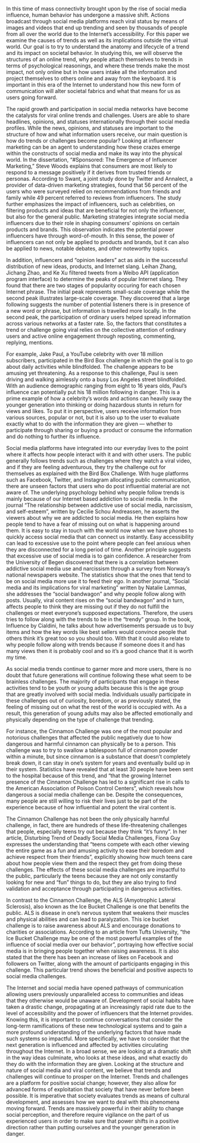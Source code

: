 In this time of mass connectivity brought upon by the rise of social media influence, human behavior has undergone a massive shift. Actions broadcast through social media platforms reach viral status by means of images and videos that end up trending and seen by thousands of people from all over the world due to the Internet’s accessibility. For this paper we examine the causes of trends as well as its implications outside the virtual world. Our goal is to try to understand the anatomy and lifecycle of a trend and its impact on societal behavior. In studying this, we will observe the structures of an online trend, why people attach themselves to trends in terms of psychological reasonings, and where these trends make the most impact, not only online but in how users intake all the information and project themselves to others online and away from the keyboard. It is important in this era of the Internet to understand how this new form of communication will alter societal fabrics and what that means for us as users going forward.

The rapid growth and participation in social media networks have become the catalysts for viral online trends and challenges. Users are able to share headlines, opinions, and statuses internationally through their social media profiles. While the news, opinions, and statuses are important to the structure of how and what information users receive, our main question is how do trends or challenges become popular? Looking at influencer marketing can be an agent to understanding how these crazes emerge within the constructs of social media and make its way into the physical world. In the dissertation, “#Sponsored: The Emergence of Influencer Marketing,” Steve Woods explains that consumers are most likely to respond to a message positively if it derives from trusted friends or personas. According to Swant, a joint study done by Twitter and Annalect, a provider of data-driven marketing strategies, found that 56 percent of the users who were surveyed relied on recommendations from friends and family while 49 percent referred to reviews from influencers. The study further emphasizes the impact of influencers, such as celebrities, on filtering products and ideas that are beneficial for not only the influencer, but also for the general public. Marketing strategies integrate social media influencers due to their role in shaping consumers’ opinions on certain products and brands. This observation indicates the potential power influencers have through word-of-mouth. In this sense, the power of influencers can not only be applied to products and brands, but it can also be applied to news, notable debates, and other noteworthy topics. 

In addition, influencers and “opinion leaders” act as aids in the successful distribution of new ideas, products, and Internet slang. Leihan Zhang, Jichang Zhao, and Ke Xu filtered tweets from a Weibo API (application program interface) to determine the peaks of popular Internet slang. They found that there are two stages of popularity occuring for each chosen Internet phrase. The initial peak represents small-scale coverage while the second peak illustrates large-scale coverage. They discovered that a large following suggests the number of potential listeners there is in presence of a new word or phrase, but information is travelled more locally. In the second peak, the participation of ordinary users helped spread information across various networks at a faster rate. So, the factors that constitutes a trend or challenge going viral relies on the collective attention of ordinary users and active online engagement through reposting, commenting, replying, mentions. 

For example, Jake Paul, a YouTube celebrity with over 18 million subscribers, participated in the Bird Box challenge in which the goal is to go about daily activities while blindfolded. The challenge appears to be amusing yet threatening. As a response to this challenge, Paul is seen driving and walking aimlessly onto a busy Los Angeles street blindfolded. With an audience demographic ranging from eight to 16 years olds, Paul’s influence can potentially put his 18 million following in danger. This is a prime example of how a celebrity’s words and actions can heavily sway the younger generation into thinking or doing hazardous stunts in return for views and likes. To put it in perspective, users receive information from various sources, popular or not, but it is also up to the user to evaluate exactly what to do with the information they are given — whether to participate through sharing or buying a product or consume the information and do nothing to further its influence. 

Social media platforms have integrated into our everyday lives to the point where it affects how people interact with it and with other users. The public generally follows trends such as challenges where they watch a viral video, and if they are feeling adventurous, they try the challenge out for themselves as explained with the Bird Box Challenge. With huge platforms such as Facebook, Twitter, and Instagram allocating public communication, there are unseen factors that users who do post influential material are not aware of. The underlying psychology behind why people follow trends is mainly because of our Internet based addiction to social media. In the journal “The relationship between addictive use of social media, narcissism, and self-esteem”, written by Cecilie Schou Andreassen, he asserts the viewers about why we are addicted to social media. He then explains how people tend to have a fear of missing out on what is happening around them. It is easy to stay in touch with the world now when we have phones to quickly access social media that can connect us instantly. Easy accessibility can lead to excessive use to the point where people can feel anxious when they are disconnected for a long period of time. Another principle suggests that excessive use of social media is to gain confidence. A researcher from the University of Begen discovered that there is a correlation between addictive social media use and narcissism through a survey from Norway’s national newspapers website. The statistics show that the ones that tend to be on social media more use it to feed their ego. In another journal, ”Social media and its implications for viral marketing” written by Natalie Lammas, she addresses the “social bandwagon” and why people follow along with posts. Usually, viral content rises on the “social bandwagon” and in turn, affects people to think they are missing out if they do not fulfill the challenges or meet everyone’s supposed expectations. Therefore, the users tries to follow along with the trends to be in the “trendy” group. In the book, Influence by Cialdini, he talks about how advertisements persuade us to buy items and how the key words like best sellers would convince people that others think it’s great too so you should too.  With that it could also relate to why people follow along with trends because if someone does it and has many views then it is probably cool and so it’s a good chance that it is worth my time.

As social media trends continue to garner more and more users, there is no doubt that future generations will continue following these what seem to be brainless challenges. The majority of participants that engage in these activities tend to be youth or young adults because this is the age group that are greatly involved with social media. Individuals usually participate in these challenges out of curiosity, boredom, or as previously stated, the feeling of missing out on what the rest of the world is occupied with. As a result, this generation of young adults may also be affected emotionally and physically depending on the type of challenge that trending. 
  
For instance, the Cinnamon Challenge was one of the most popular and notorious challenges that affected the public negatively due to how dangerous and harmful cinnamon can physically be to a person. This challenge was to try to swallow a tablespoon full of cinnamon powder within a minute, but since cinnamon is a substance that doesn’t completely break down, it can stay in one’s system for years and eventually build up in their system. Statistics have revealed that at least 30 people have been sent to the hospital because of this trend, and “that the growing Internet presence of the Cinnamon Challenge has led to a significant rise in calls to the American Association of Poison Control Centers”, which reveals how dangerous a social media challenge can be. Despite the consequences, many people are still willing to risk their lives just to be part of the experience because of how influential and potent the viral content is. 

The Cinnamon Challenge has not been the only physically harmful challenge, in fact, there are hundreds of these life-threatening challenges that people, especially teens try out because they think “it’s funny”. In her article, Disturbing Trend of Deadly Social Media Challenges, Fiona Guy expresses the understanding that “teens compete with each other viewing the entire game as a fun and amusing activity to ease their boredom and achieve respect from their friends”, explicitly showing how much teens care about how people view them and the respect they get from doing these challenges. The effects of these social media challenges are impactful to the public, particularly the teens because they are not only constantly looking for new and “fun” things to do, but they are also trying to find validation and acceptance through participating in dangerous activities. 

In contrast to the Cinnamon Challenge, the ALS (Amyotrophic Lateral Sclerosis), also known as the Ice Bucket Challenge is one that benefits the public. ALS is disease in one’s nervous system that weakens their muscles and physical abilities and can lead to paralyzation. This ice bucket challenge is to raise awareness about ALS and encourage donations to charities or associations. According to an article from Tufts University, “the Ice Bucket Challenge may be one of the most powerful examples of the influence of social media over our behavior”, portraying how effective social media is in bringing people together when raising awareness. It is also stated that the there has been an increase of likes on Facebook and followers on Twitter, along with the amount of participants engaging in this challenge. This particular trend shows the beneficial and positive aspects to social media challenges. 

The Internet and social media have opened pathways of communication allowing users previously unparalleled access to communities and ideas that they otherwise would be unaware of. Development of social habits have taken a drastic change, propagating at an increasingly rapid rate due to the level of accessibility and the power of influencers that the Internet provides. Knowing this, it is important to continue conversations that consider the long-term ramifications of these new technological systems and to gain a more profound understanding of the underlying factors that have made such systems so impactful. More specifically, we have to consider that the next generation is influenced and affected by activities circulating throughout the Internet. In a broad sense, we are looking at a dramatic shift in the way ideas culminate, who looks at these ideas, and what exactly do they do with the information they are given. Looking at the structure and nature of social media and viral content, we believe that trends and challenges will continue to prosper on the Internet. Trends and challenges are a platform for positive social change; however, they also allow for advanced forms of exploitation that society that have never before been possible. It is imperative that society evaluates trends as means of cultural development, and assesses how we want to deal with this phenomena moving forward. Trends are massively powerful in their ability to change social perception, and therefore require vigilance on the part of us experienced users in order to make sure that power shifts in a positive direction rather than putting ourselves and the younger generation in danger. 
